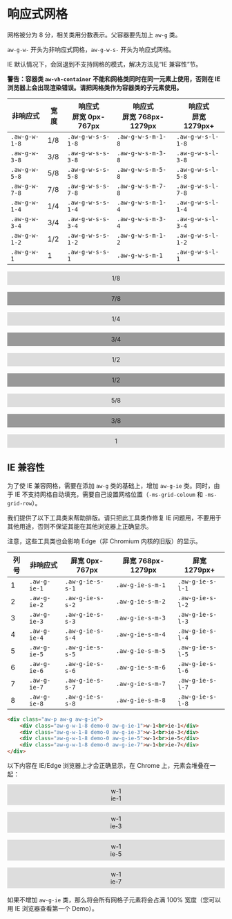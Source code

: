# 响应式网格
网格被分为 8 分，相关类用分数表示。父容器要先加上 `aw-g` 类。

`aw-g-w-` 开头为非响应式网格，`aw-g-w-s-` 开头为响应式网格。

IE 默认情况下，会回退到不支持网格的模式，解决方法见“IE 兼容性”节。

**警告：容器类 `aw-vh-container` 不能和网格类同时在同一元素上使用，否则在 IE 浏览器上会出现渲染错误。请把网格类作为容器类的子元素使用。**

<style>
.demo-0, .demo-1 { padding: .5em; margin-bottom: 16px; text-align: center; }
.demo-0 { background-color: #ddd; }
.demo-1 { background-color: #999;  }
</style>

|非响应式|宽度|响应式<br>屏宽 0px-767px|响应式<br>屏宽 768px-1279px|响应式<br>屏宽 1279px+|
|-------------|-----|-----------------|-----------------|-----------------|
|`.aw-g-w-1-8`| 1/8 |`.aw-g-w-s-s-1-8`|`.aw-g-w-s-m-1-8`|`.aw-g-w-s-l-1-8`|
|`.aw-g-w-3-8`| 3/8 |`.aw-g-w-s-s-3-8`|`.aw-g-w-s-m-3-8`|`.aw-g-w-s-l-3-8`|
|`.aw-g-w-5-8`| 5/8 |`.aw-g-w-s-s-5-8`|`.aw-g-w-s-m-5-8`|`.aw-g-w-s-l-5-8`|
|`.aw-g-w-7-8`| 7/8 |`.aw-g-w-s-s-7-8`|`.aw-g-w-s-m-7-8`|`.aw-g-w-s-l-7-8`|
|`.aw-g-w-1-4`| 1/4 |`.aw-g-w-s-s-1-4`|`.aw-g-w-s-m-1-4`|`.aw-g-w-s-l-1-4`|
|`.aw-g-w-3-4`| 3/4 |`.aw-g-w-s-s-3-4`|`.aw-g-w-s-m-3-4`|`.aw-g-w-s-l-3-4`|
|`.aw-g-w-1-2`| 1/2 |`.aw-g-w-s-s-1-2`|`.aw-g-w-s-m-1-2`|`.aw-g-w-s-l-1-2`|
|`.aw-g-w-1`  |  1  |`.aw-g-w-s-s-1`  |`.aw-g-w-s-m-1`  |`.aw-g-w-s-l-1`  |

<div class="aw-p aw-g">
    <div class="aw-g-w-1-8 demo-0">1/8</div>
    <div class="aw-g-w-7-8 demo-1">7/8</div>
    <div class="aw-g-w-1-4 demo-0">1/4</div>
    <div class="aw-g-w-3-4 demo-1">3/4</div>
    <div class="aw-g-w-1-2 demo-0">1/2</div>
    <div class="aw-g-w-1-2 demo-1">1/2</div>
    <div class="aw-g-w-5-8 demo-0">5/8</div>
    <div class="aw-g-w-3-8 demo-1">3/8</div>
    <div class="aw-g-w-1   demo-0">1</div>
</div>

## IE 兼容性
为了使 IE 兼容网格，需要在添加 `aw-g` 类的基础上，增加 `aw-g-ie` 类。同时，由于 IE 不支持网格自动填充，需要自己设置网格位置（`-ms-grid-coloum` 和 `-ms-grid-row`）。

我们提供了以下工具类来帮助排版。请只把此工具类作修复 IE 问题用，不要用于其他用途，否则不保证其能在其他浏览器上正确显示。

注意，这些工具类也会影响 Edge（非 Chromium 内核的旧版）的显示。

|列号|非响应式     |屏宽 0px-767px  |屏宽 768px-1279px|屏宽 1279px+    |
|----|------------|----------------|----------------|----------------|
|   1|`.aw-g-ie-1`|`.aw-g-ie-s-s-1`|`.aw-g-ie-s-m-1`|`.aw-g-ie-s-l-1`|
|   2|`.aw-g-ie-2`|`.aw-g-ie-s-s-2`|`.aw-g-ie-s-m-2`|`.aw-g-ie-s-l-2`|
|   3|`.aw-g-ie-3`|`.aw-g-ie-s-s-3`|`.aw-g-ie-s-m-3`|`.aw-g-ie-s-l-3`|
|   4|`.aw-g-ie-4`|`.aw-g-ie-s-s-4`|`.aw-g-ie-s-m-4`|`.aw-g-ie-s-l-4`|
|   5|`.aw-g-ie-5`|`.aw-g-ie-s-s-5`|`.aw-g-ie-s-m-5`|`.aw-g-ie-s-l-5`|
|   6|`.aw-g-ie-6`|`.aw-g-ie-s-s-6`|`.aw-g-ie-s-m-6`|`.aw-g-ie-s-l-6`|
|   7|`.aw-g-ie-7`|`.aw-g-ie-s-s-7`|`.aw-g-ie-s-m-7`|`.aw-g-ie-s-l-7`|
|   8|`.aw-g-ie-8`|`.aw-g-ie-s-s-8`|`.aw-g-ie-s-m-8`|`.aw-g-ie-s-l-8`|

```html
<div class="aw-p aw-g aw-g-ie">
    <div class="aw-g-w-1-8 demo-0 aw-g-ie-1">w-1<br>ie-1</div>
    <div class="aw-g-w-1-8 demo-0 aw-g-ie-3">w-1<br>ie-3</div>
    <div class="aw-g-w-1-8 demo-0 aw-g-ie-5">w-1<br>ie-5</div>
    <div class="aw-g-w-1-8 demo-0 aw-g-ie-7">w-1<br>ie-7</div>
</div>
```

以下内容在 IE/Edge 浏览器上才会正确显示，在 Chrome 上，元素会堆叠在一起：

<div class="aw-p aw-g aw-g-ie">
    <div class="aw-g-w-1-8 demo-0 aw-g-ie-1">w-1<br>ie-1</div>
    <div class="aw-g-w-1-8 demo-0 aw-g-ie-3">w-1<br>ie-3</div>
    <div class="aw-g-w-1-8 demo-0 aw-g-ie-5">w-1<br>ie-5</div>
    <div class="aw-g-w-1-8 demo-0 aw-g-ie-7">w-1<br>ie-7</div>
</div>

如果不增加 `aw-g-ie` 类，那么将会所有网格子元素将会占满 100% 宽度（您可以用 IE 浏览器查看第一个 Demo）。
